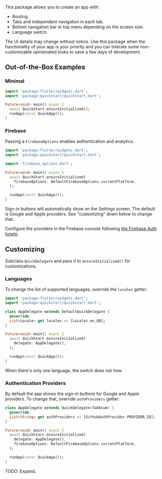 This package allows you to create an app with:

- Routing.
- Tabs and independent navigation in each tab.
- Bottom navigation bar or top menu depending on the screen size.
- Language switch.

The UI details may change without notice.
Use this package when the functionality of your app is your priority
and you can tolerate some non-customizable opinionated looks to save a few days of development.

## Out-of-the-Box Examples

### Minimal

```dart
import 'package:flutter/widgets.dart';
import 'package:quickstart/quickstart.dart';

Future<void> main() async {
  await QuickStart.ensureInitialized();
  runApp(const QuickApp());
}
```

### Firebase

Passing a `FirebaseOptions` enables authentication and analytics.

```dart
import 'package:flutter/widgets.dart';
import 'package:quickstart/quickstart.dart';

import 'firebase_options.dart';

Future<void> main() async {
  await QuickStart.ensureInitialized(
    firebaseOptions: DefaultFirebaseOptions.currentPlatform,
  );

  runApp(const QuickApp());
}
```

Sign-in buttons will automatically show on the Settings screen.
The default is Google and Apple providers. See "customizing" down below to change that.

Configure the providers in the Firebase console following
[the Firebase Auth howto](https://firebase.google.com/docs/auth/flutter/start).

## Customizing

Subclass `QuickDelegate` and pass it to `ensureInitialized()` for customizations.

### Languages

To change the list of supported languages, override the `locales` getter:

```dart
import 'package:flutter/widgets.dart';
import 'package:quickstart/quickstart.dart';

class AppDelegate extends DefaultQuickDelegate {
  @override
  List<Locale> get locales => [Locales.en_GB];
}

Future<void> main() async {
  await QuickStart.ensureInitialized(
    delegate: AppDelegate(),
  );

  runApp(const QuickApp());
}
```

When there's only one language, the switch does not how.

### Authentication Providers

By default the app shows the sign-in buttons for Google and Apple providers.
To change that, override `authProviders` getter:

```dart
class AppDelegate extends QuickDelegate<TabEnum> {
  @override
  List<String> get authProviders => [GithubAuthProvider.PROVIDER_ID];
}

Future<void> main() async {
  await QuickStart.ensureInitialized(
    delegate: AppDelegate(),
    firebaseOptions: DefaultFirebaseOptions.currentPlatform,
  );

  runApp(const QuickApp());
}
```


TODO: Expand.
